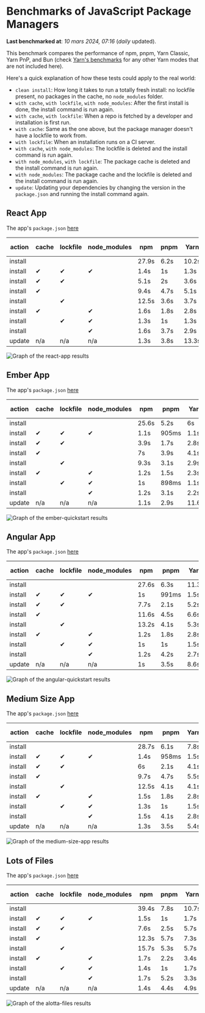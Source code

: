 # Benchmarks of JavaScript Package Managers

**Last benchmarked at**: _10 mars 2024, 07:16_ (_daily_ updated).

This benchmark compares the performance of npm, pnpm, Yarn Classic, Yarn PnP, and Bun (check [Yarn's benchmarks](https://yarnpkg.com/benchmarks) for any other Yarn modes that are not included here).

Here's a quick explanation of how these tests could apply to the real world:

- `clean install`: How long it takes to run a totally fresh install: no lockfile present, no packages in the cache, no `node_modules` folder.
- `with cache`, `with lockfile`, `with node_modules`: After the first install is done, the install command is run again.
- `with cache`, `with lockfile`: When a repo is fetched by a developer and installation is first run.
- `with cache`: Same as the one above, but the package manager doesn't have a lockfile to work from.
- `with lockfile`: When an installation runs on a CI server.
- `with cache`, `with node_modules`: The lockfile is deleted and the install command is run again.
- `with node_modules`, `with lockfile`: The package cache is deleted and the install command is run again.
- `with node_modules`: The package cache and the lockfile is deleted and the install command is run again.
- `update`: Updating your dependencies by changing the version in the `package.json` and running the install command again.

## React App

The app's `package.json` [here](./fixtures/react-app/package.json)

| action  | cache | lockfile | node_modules| npm | pnpm | Yarn | Yarn PnP | Bun |
| ---     | ---   | ---      | ---         | --- | ---  | ---  | ---      | --- |
| install |       |          |             | 27.9s | 6.2s | 10.2s | 2.9s | 1.6s |
| install | ✔     | ✔        | ✔           | 1.4s | 1s | 1.3s | n/a | 55ms |
| install | ✔     | ✔        |             | 5.1s | 2s | 3.6s | 1s | 450ms |
| install | ✔     |          |             | 9.4s | 4.7s | 5.1s | 2.5s | 466ms |
| install |       | ✔        |             | 12.5s | 3.6s | 3.7s | 1s | 422ms |
| install | ✔     |          | ✔           | 1.6s | 1.8s | 2.8s | n/a | 76ms |
| install |       | ✔        | ✔           | 1.3s | 1s | 1.3s | n/a | 52ms |
| install |       |          | ✔           | 1.6s | 3.7s | 2.9s | n/a | 72ms |
| update  | n/a | n/a | n/a | 1.3s | 3.8s | 13.3s | 3.3s | 55ms |

<img alt="Graph of the react-app results" src="results/img/react-app.svg" />

## Ember App

The app's `package.json` [here](./fixtures/ember-quickstart/package.json)

| action  | cache | lockfile | node_modules| npm | pnpm | Yarn | Yarn PnP | Bun |
| ---     | ---   | ---      | ---         | --- | ---  | ---  | ---      | --- |
| install |       |          |             | 25.6s | 5.2s | 6s | 2.5s | 1.2s |
| install | ✔     | ✔        | ✔           | 1.1s | 905ms | 1.1s | n/a | 40ms |
| install | ✔     | ✔        |             | 3.9s | 1.7s | 2.8s | 989ms | 348ms |
| install | ✔     |          |             | 7s | 3.9s | 4.1s | 2.1s | 378ms |
| install |       | ✔        |             | 9.3s | 3.1s | 2.9s | 979ms | 331ms |
| install | ✔     |          | ✔           | 1.2s | 1.5s | 2.3s | n/a | 50ms |
| install |       | ✔        | ✔           | 1s | 898ms | 1.1s | n/a | 32ms |
| install |       |          | ✔           | 1.2s | 3.1s | 2.2s | n/a | 52ms |
| update  | n/a | n/a | n/a | 1.1s | 2.9s | 11.6s | 3.6s | 35ms |

<img alt="Graph of the ember-quickstart results" src="results/img/ember-quickstart.svg" />

## Angular App

The app's `package.json` [here](./fixtures/angular-quickstart/package.json)

| action  | cache | lockfile | node_modules| npm | pnpm | Yarn | Yarn PnP | Bun |
| ---     | ---   | ---      | ---         | --- | ---  | ---  | ---      | --- |
| install |       |          |             | 27.6s | 6.3s | 11.3s | 2.9s | 2s |
| install | ✔     | ✔        | ✔           | 1s | 991ms | 1.5s | n/a | 36ms |
| install | ✔     | ✔        |             | 7.7s | 2.1s | 5.2s | 1.3s | 779ms |
| install | ✔     |          |             | 11.6s | 4.5s | 6.6s | 2.5s | 781ms |
| install |       | ✔        |             | 13.2s | 4.1s | 5.3s | 1.3s | 735ms |
| install | ✔     |          | ✔           | 1.2s | 1.8s | 2.8s | n/a | 50ms |
| install |       | ✔        | ✔           | 1s | 1s | 1.5s | n/a | 43ms |
| install |       |          | ✔           | 1.2s | 4.2s | 2.7s | n/a | 53ms |
| update  | n/a | n/a | n/a | 1s | 3.5s | 8.6s | 2.7s | 39ms |

<img alt="Graph of the angular-quickstart results" src="results/img/angular-quickstart.svg" />

## Medium Size App

The app's `package.json` [here](./fixtures/medium-size-app/package.json)

| action  | cache | lockfile | node_modules| npm | pnpm | Yarn | Yarn PnP | Bun |
| ---     | ---   | ---      | ---         | --- | ---  | ---  | ---      | --- |
| install |       |          |             | 28.7s | 6.1s | 7.8s | 3s | 1.1s |
| install | ✔     | ✔        | ✔           | 1.4s | 958ms | 1.5s | n/a | 39ms |
| install | ✔     | ✔        |             | 6s | 2.1s | 4.1s | 1.3s | 458ms |
| install | ✔     |          |             | 9.7s | 4.7s | 5.5s | 2.6s | 482ms |
| install |       | ✔        |             | 12.5s | 4.1s | 4.1s | 1.3s | 443ms |
| install | ✔     |          | ✔           | 1.5s | 1.8s | 2.8s | n/a | 51ms |
| install |       | ✔        | ✔           | 1.3s | 1s | 1.5s | n/a | 35ms |
| install |       |          | ✔           | 1.5s | 4.1s | 2.8s | n/a | 52ms |
| update  | n/a | n/a | n/a | 1.3s | 3.5s | 5.4s | 2.5s | 56ms |

<img alt="Graph of the medium-size-app results" src="results/img/medium-size-app.svg" />

## Lots of Files

The app's `package.json` [here](./fixtures/alotta-files/package.json)

| action  | cache | lockfile | node_modules| npm | pnpm | Yarn | Yarn PnP | Bun |
| ---     | ---   | ---      | ---         | --- | ---  | ---  | ---      | --- |
| install |       |          |             | 39.4s | 7.8s | 10.7s | 3.5s | 2.1s |
| install | ✔     | ✔        | ✔           | 1.5s | 1s | 1.7s | n/a | 58ms |
| install | ✔     | ✔        |             | 7.6s | 2.5s | 5.7s | 1.4s | 696ms |
| install | ✔     |          |             | 12.3s | 5.7s | 7.3s | 3.1s | 702ms |
| install |       | ✔        |             | 15.7s | 5.3s | 5.7s | 1.4s | 682ms |
| install | ✔     |          | ✔           | 1.7s | 2.2s | 3.4s | n/a | 77ms |
| install |       | ✔        | ✔           | 1.4s | 1s | 1.7s | n/a | 64ms |
| install |       |          | ✔           | 1.7s | 5.2s | 3.3s | n/a | 75ms |
| update  | n/a | n/a | n/a | 1.4s | 4.4s | 4.9s | 3.2s | 103ms |

<img alt="Graph of the alotta-files results" src="results/img/alotta-files.svg" />